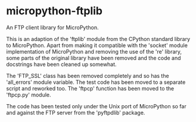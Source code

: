 # micropython-ftplib

An FTP client library for MicroPython.

This is an adaption of the 'ftplib' module from the CPython standard library to
MicroPython. Apart from making it compatible with the 'socket' module
implementation of MicroPython and removing the use of the 're' library, some
parts of the original library have been removed and the code and docstrings
have been cleaned up somewhat.

The 'FTP_SSL' class has been removed completely and so has the 'all_errors'
module variable. The test code has been moved to a separate script and reworked
too. The 'ftpcp' function has been moved to the 'ftpcp.py' module.

The code has been tested only under the Unix port of MicroPython so far and
against the FTP server from the 'pyftpdlib' package.
